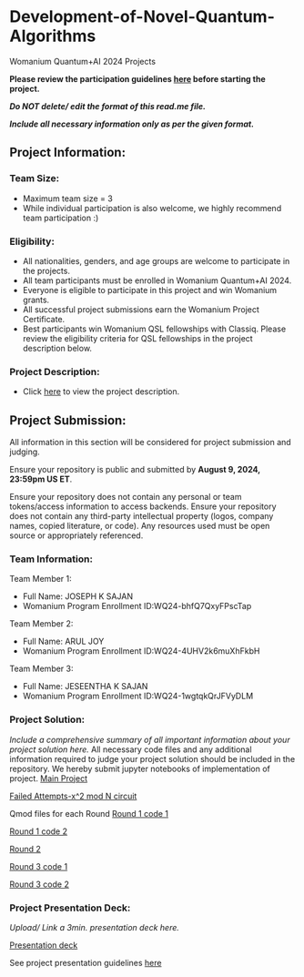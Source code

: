 # Development-of-Novel-Quantum-Algorithms
Womanium Quantum+AI 2024 Projects

**Please review the participation guidelines [here](https://github.com/womanium-quantum/Quantum-AI-2024) before starting the project.**

_**Do NOT delete/ edit the format of this read.me file.**_

_**Include all necessary information only as per the given format.**_

## Project Information:

### Team Size:
  - Maximum team size = 3
  - While individual participation is also welcome, we highly recommend team participation :)

### Eligibility:
  - All nationalities, genders, and age groups are welcome to participate in the projects.
  - All team participants must be enrolled in Womanium Quantum+AI 2024.
  - Everyone is eligible to participate in this project and win Womanium grants.
  - All successful project submissions earn the Womanium Project Certificate.
  - Best participants win Womanium QSL fellowships with Classiq. Please review the eligibility criteria for QSL fellowships in the project description below.

### Project Description:
  - Click [here](https://drive.google.com/file/d/1PGNUShboB4ik_JHZGcIPTh3KYi-aajzp/view?usp=sharing) to view the project description.

## Project Submission:
All information in this section will be considered for project submission and judging.

Ensure your repository is public and submitted by **August 9, 2024, 23:59pm US ET**.

Ensure your repository does not contain any personal or team tokens/access information to access backends. Ensure your repository does not contain any third-party intellectual property (logos, company names, copied literature, or code). Any resources used must be open source or appropriately referenced.

### Team Information:
Team Member 1:
 - Full Name: JOSEPH K SAJAN
 - Womanium Program Enrollment ID:WQ24-bhfQ7QxyFPscTap


Team Member 2:
 - Full Name: ARUL JOY
 - Womanium Program Enrollment ID:WQ24-4UHV2k6muXhFkbH


Team Member 3:
 - Full Name: JESEENTHA K SAJAN
 - Womanium Program Enrollment ID:WQ24-1wgtqkQrJFVyDLM

### Project Solution:
_Include a comprehensive summary of all important information about your project solution here._
All necessary code files and any additional information required to judge your project solution should be included in the repository. 
We hereby submit jupyter notebooks of implementation of project.
[Main Project](https://github.com/JosephKSajan/Development-of-Novel-Quantum-Algorithms/blob/main/FINAL%20PROJECT%20MAIN.ipynb)


[Failed Attempts-x^2 mod N circuit](https://github.com/JosephKSajan/Development-of-Novel-Quantum-Algorithms/blob/main/FAILED%20ATTEMPTS-X%5E2%20mod%20N%20circuit.ipynb)


Qmod files for each Round
[Round 1 code 1](https://github.com/JosephKSajan/Development-of-Novel-Quantum-Algorithms/blob/main/Round%201%20code%201.qmod)

[Round 1 code 2](https://github.com/JosephKSajan/Development-of-Novel-Quantum-Algorithms/blob/main/Round%201%20code%202.qmod)

[Round 2](https://github.com/JosephKSajan/Development-of-Novel-Quantum-Algorithms/blob/main/Round%202.qmod)

[Round 3 code 1](https://github.com/JosephKSajan/Development-of-Novel-Quantum-Algorithms/blob/main/Round%203%20code%201.qmod)

[Round 3 code 2](https://github.com/JosephKSajan/Development-of-Novel-Quantum-Algorithms/blob/main/round%203%20code%202.qmod)

### Project Presentation Deck:
_Upload/ Link a 3min. presentation deck here._

[Presentation deck](https://github.com/JosephKSajan/Development-of-Novel-Quantum-Algorithms/blob/main/Team%20QUANTiN%20Womanium%20Quantum%2BAI%20project.pptx)

See project presentation guidelines [here](https://docs.google.com/document/d/13nWF8AxFAfFYTWEYPT3BpPdYkqtxxSAjmuXj_zcMh-E/edit?usp=sharing)

